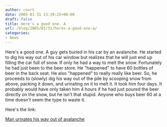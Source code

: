 ```yaml
---
author: court
date: 2005-01-31 13:39:25+00:00
draft: false
title: Here's a good one. A
url: /blog/2005/01/31/heres-a-good-one-a/
categories:
- News
---
```


Here's a good one.  A guy gets buried in his car by an avalanche.  He started to dig his way out of his car window but realizes that he will just end up filling the car full of snow.  If only he had a way to melt the snow.  Fortunately he had just been to the beer store.  He "happened" to have 60 bottles of beer in the back seat.  He also "happened" to really really like beer.  So, he proceeds to (slowly) dig his way out of the pile by scooping snow from above, packing it down, and urinating on it to melt it.  It took him four days.  It probably would have only taken him 4 hours if he had just poured the beer directly on the snow, but he isn't that stupid.  Anyone who buys beer 60 at a time doesn't seem the type to waste it.




Here's the link:  

[Man urinates his way out of avalanche](http://www.theregister.co.uk/2005/01/31/avalanche_escape/)




